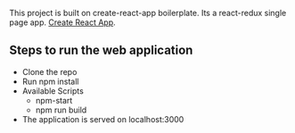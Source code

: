 This project is built on create-react-app boilerplate. Its a react-redux single page app.  [Create React App](https://github.com/facebookincubator/create-react-app). 

## Steps to run the web application

- Clone the repo
- Run npm install
- Available Scripts
  - npm-start
  - npm run build
- The application is served on localhost:3000
